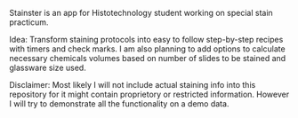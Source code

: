 Stainster is an app for Histotechnology student working on special stain practicum.

Idea: Transform staining protocols into easy to follow step-by-step recipes with timers and check marks. I am also planning to add options to calculate necessary chemicals volumes based on number of slides to be stained and glassware size used.

Disclaimer: Most likely I will not include actual staining info into this repository for it might contain proprietory or restricted information. However I will try to demonstrate all the functionality on a demo data.